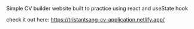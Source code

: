 Simple CV builder website built to practice using react and useState hook

check it out here: https://tristantsang-cv-application.netlify.app/
